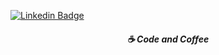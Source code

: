 [![Linkedin Badge](https://img.shields.io/badge/Linkedin-Gabriel%20Faria-red?style=for-the-badge&logo=linkedin)](https://www.linkedin.com/in/gabriel-faria-408821165/) 

<h5 align="center">
  ☕ Code and Coffee
</h5>



<!--
**gadfaria/gadfaria** is a ✨ _special_ ✨ repository because its `README.md` (this file) appears on your GitHub profile.

Here are some ideas to get you started:

- 🔭 I’m currently working on ...
- 🌱 I’m currently learning ...
- 👯 I’m looking to collaborate on ...
- 🤔 I’m looking for help with ...
- 💬 Ask me about ...
- 📫 How to reach me: ...
- 😄 Pronouns: ...
- ⚡ Fun fact: ...
-->
